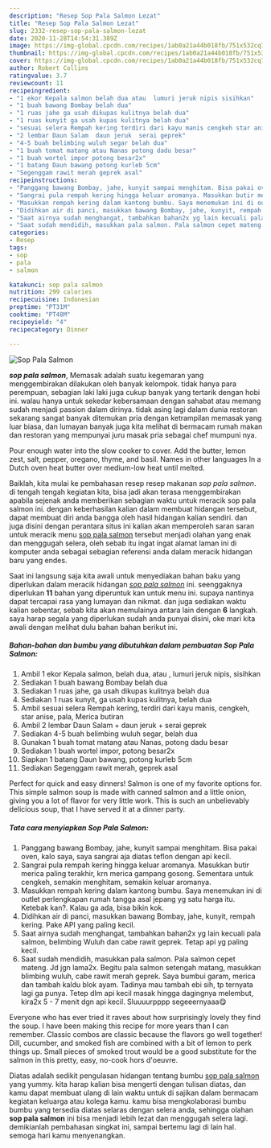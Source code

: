 ```yaml
---
description: "Resep Sop Pala Salmon Lezat"
title: "Resep Sop Pala Salmon Lezat"
slug: 2332-resep-sop-pala-salmon-lezat
date: 2020-11-28T14:54:31.389Z
image: https://img-global.cpcdn.com/recipes/1ab0a21a44b018fb/751x532cq70/sop-pala-salmon-foto-resep-utama.jpg
thumbnail: https://img-global.cpcdn.com/recipes/1ab0a21a44b018fb/751x532cq70/sop-pala-salmon-foto-resep-utama.jpg
cover: https://img-global.cpcdn.com/recipes/1ab0a21a44b018fb/751x532cq70/sop-pala-salmon-foto-resep-utama.jpg
author: Robert Collins
ratingvalue: 3.7
reviewcount: 11
recipeingredient:
- "1 ekor Kepala salmon belah dua atau  lumuri jeruk nipis sisihkan"
- "1 buah bawang Bombay belah dua"
- "1 ruas jahe ga usah dikupas kulitnya belah dua"
- "1 ruas kunyit ga usah kupas kulitnya belah dua"
- "sesuai selera Rempah kering terdiri dari kayu manis cengkeh star anise pala Merica butiran"
- "2 lembar Daun Salam  daun jeruk  serai geprek"
- "4-5 buah belimbing wuluh segar belah dua"
- "1 buah tomat matang atau Nanas potong dadu besar"
- "1 buah wortel impor potong besar2x"
- "1 batang Daun bawang potong kurleb 5cm"
- "Segenggam rawit merah geprek asal"
recipeinstructions:
- "Panggang bawang Bombay, jahe, kunyit sampai menghitam. Bisa pakai oven, kalo saya, saya sangrai aja diatas teflon dengan api kecil."
- "Sangrai pula rempah kering hingga keluar aromanya. Masukkan butir merica paling terakhir, krn merica gampang gosong. Sementara untuk cengkeh, semakin menghitam, semakin keluar aromanya."
- "Masukkan rempah kering dalam kantong bumbu. Saya menemukan ini di outlet perlengkapan rumah tangga asal jepang yg satu harga itu. Ketebak kan?. Kalau ga ada, bisa bikin kok."
- "Didihkan air di panci, masukkan bawang Bombay, jahe, kunyit, rempah kering. Pake API yang paling kecil."
- "Saat airnya sudah menghangat, tambahkan bahan2x yg lain kecuali pala salmon, belimbing Wuluh dan cabe rawit geprek. Tetap api yg paling kecil."
- "Saat sudah mendidih, masukkan pala salmon. Pala salmon cepet mateng. Jd jgn lama2x. Begitu pala salmon setengah matang, masukkan blimbing wuluh, cabe rawit merah geprek. Saya bumbui garam, merica dan tambah kaldu blok ayam. Tadinya mau tambah ebi sih, tp ternyata lagi ga punya. Tetep dlm api kecil masak hingga dagingnya melembut, kira2x 5 - 7 menit dgn api kecil. Sluuuurpppp segeeernyaaa😋"
categories:
- Resep
tags:
- sop
- pala
- salmon

katakunci: sop pala salmon 
nutrition: 299 calories
recipecuisine: Indonesian
preptime: "PT31M"
cooktime: "PT48M"
recipeyield: "4"
recipecategory: Dinner

---
```



![Sop Pala Salmon](https://img-global.cpcdn.com/recipes/1ab0a21a44b018fb/751x532cq70/sop-pala-salmon-foto-resep-utama.jpg)

<b><i>sop pala salmon</i></b>, Memasak adalah suatu kegemaran yang menggembirakan dilakukan oleh banyak kelompok. tidak hanya para perempuan, sebagian laki laki juga cukup banyak yang tertarik dengan hobi ini. walau hanya untuk sekedar kebersamaan dengan sahabat atau memang sudah menjadi passion dalam dirinya. tidak asing lagi dalam dunia restoran sekarang sangat banyak ditemukan pria dengan ketrampilan memasak yang luar biasa, dan lumayan banyak juga kita melihat di bermacam rumah makan dan restoran yang mempunyai juru masak pria sebagai chef mumpuni nya.

Pour enough water into the slow cooker to cover. Add the butter, lemon zest, salt, pepper, oregano, thyme, and basil. Names in other languages In a Dutch oven heat butter over medium-low heat until melted.

Baiklah, kita mulai ke pembahasan resep resep makanan <i>sop pala salmon</i>. di tengah tengah kegiatan kita, bisa jadi akan terasa menggembirakan apabila sejenak anda memberikan sebagian waktu untuk meracik sop pala salmon ini. dengan keberhasilan kalian dalam membuat hidangan tersebut, dapat membuat diri anda bangga oleh hasil hidangan kalian sendiri. dan juga disini dengan perantara situs ini kalian akan memperoleh saran saran untuk meracik menu <u>sop pala salmon</u> tersebut menjadi olahan yang enak dan menggugah selera, oleh sebab itu ingat ingat alamat laman ini di komputer anda sebagai sebagian referensi anda dalam meracik hidangan baru yang endes.


Saat ini langsung saja kita awali untuk menyediakan bahan baku yang diperlukan dalam meracik hidangan <u><i>sop pala salmon</i></u> ini. seenggaknya diperlukan <b>11</b> bahan yang diperuntuk kan untuk menu ini. supaya nantinya dapat tercapai rasa yang lumayan dan nikmat. dan juga sediakan waktu kalian sebentar, sebab kita akan memulainya antara lain dengan <b>6</b> langkah. saya harap segala yang diperlukan sudah anda punyai disini, oke mari kita awali dengan melihat dulu bahan bahan berikut ini.

<!--inarticleads1-->

##### Bahan-bahan dan bumbu yang dibutuhkan dalam pembuatan Sop Pala Salmon:

1. Ambil 1 ekor Kepala salmon, belah dua, atau , lumuri jeruk nipis, sisihkan
1. Sediakan 1 buah bawang Bombay belah dua
1. Sediakan 1 ruas jahe, ga usah dikupas kulitnya belah dua
1. Sediakan 1 ruas kunyit, ga usah kupas kulitnya, belah dua
1. Ambil sesuai selera Rempah kering, terdiri dari kayu manis, cengkeh, star anise, pala, Merica butiran
1. Ambil 2 lembar Daun Salam + daun jeruk + serai geprek
1. Sediakan 4-5 buah belimbing wuluh segar, belah dua
1. Gunakan 1 buah tomat matang atau Nanas, potong dadu besar
1. Sediakan 1 buah wortel impor, potong besar2x
1. Siapkan 1 batang Daun bawang, potong kurleb 5cm
1. Sediakan Segenggam rawit merah, geprek asal


Perfect for quick and easy dinners! Salmon is one of my favorite options for. This simple salmon soup is made with canned salmon and a little onion, giving you a lot of flavor for very little work. This is such an unbelievably delicious soup, that I have served it at a dinner party. 

<!--inarticleads2-->

##### Tata cara menyiapkan Sop Pala Salmon:

1. Panggang bawang Bombay, jahe, kunyit sampai menghitam. Bisa pakai oven, kalo saya, saya sangrai aja diatas teflon dengan api kecil.
1. Sangrai pula rempah kering hingga keluar aromanya. Masukkan butir merica paling terakhir, krn merica gampang gosong. Sementara untuk cengkeh, semakin menghitam, semakin keluar aromanya.
1. Masukkan rempah kering dalam kantong bumbu. Saya menemukan ini di outlet perlengkapan rumah tangga asal jepang yg satu harga itu. Ketebak kan?. Kalau ga ada, bisa bikin kok.
1. Didihkan air di panci, masukkan bawang Bombay, jahe, kunyit, rempah kering. Pake API yang paling kecil.
1. Saat airnya sudah menghangat, tambahkan bahan2x yg lain kecuali pala salmon, belimbing Wuluh dan cabe rawit geprek. Tetap api yg paling kecil.
1. Saat sudah mendidih, masukkan pala salmon. Pala salmon cepet mateng. Jd jgn lama2x. Begitu pala salmon setengah matang, masukkan blimbing wuluh, cabe rawit merah geprek. Saya bumbui garam, merica dan tambah kaldu blok ayam. Tadinya mau tambah ebi sih, tp ternyata lagi ga punya. Tetep dlm api kecil masak hingga dagingnya melembut, kira2x 5 - 7 menit dgn api kecil. Sluuuurpppp segeeernyaaa😋


Everyone who has ever tried it raves about how surprisingly lovely they find the soup. I have been making this recipe for more years than I can remember. Classic combos are classic because the flavors go well together! Dill, cucumber, and smoked fish are combined with a bit of lemon to perk things up. Small pieces of smoked trout would be a good substitute for the salmon in this pretty, easy, no-cook hors d&#39;oeuvre. 

Diatas adalah sedikit pengulasan hidangan tentang bumbu <u>sop pala salmon</u> yang yummy. kita harap kalian bisa mengerti dengan tulisan diatas, dan kamu dapat membuat ulang di lain waktu untuk di sajikan dalam bermacam kegiatan keluarga atau kolega kamu. kamu bisa mengkolaborasi bumbu bumbu yang tersedia diatas selaras dengan selera anda, sehingga olahan <b>sop pala salmon</b> ini bisa menjadi lebih lezat dan menggugah selera lagi. demikianlah pembahasan singkat ini, sampai bertemu lagi di lain hal. semoga hari kamu menyenangkan.
